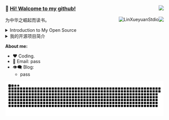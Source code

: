 ### 👋  [Hi! Walcome to my github!](https://github.com/Jin-linYang) <img align="right" src="https://profile-counter.glitch.me/Jin-linYang/count.svg" />
<img align="right" src="https://github-readme-stats.vercel.app/api?username=Jin-linYang&show_icons=true&icon_color=805AD5&text_color=718096&bg_color=ffffff&hide_title=true&count_private=true" />

<p><img align="right" src="https://github-readme-streak-stats.herokuapp.com/?user=Jin-linYang" alt="LinXueyuanStdio" /></p>


为中华之崛起而读书。

<details>
<summary>Introduction to My Open Source</summary>

1. AI Series
  - pass



</details>


<details>
<summary>我的开源项目简介</summary>
  
  | 人工智能系列                                                                                |                |
  | :------------------------------------------------------------------------------------------| :------------- |
  | pass                                                                                       | pass           |


  | 个人项目：pass                                                                                                | 持续维护 N 年 +                        |                                                                                         |                                   |
  | :-------------------------------------------------------------------------------------------------------------- | :------------------------------------- | :-------------------------------------------------------------------------------------- | :-------------------------------- |
  | pass                                                                                                            | pass                                   | pass                                                                                 | pass                              |

  
  
</details>

**About me:**

- ❤️ Coding.
- 💬 Email: pass
- 👁‍🗨 Blog:
  - pass

<!-- 
my paper and code
  
  | paper                                                        | code                                             | 会议/期刊 | 状态 | 任务 | 简介 |
  | :----------------------------------------------------------- | :----------------------------------------------- | :-----: | :-----: | :------ |:------ |
  | Unsupervised Contrastive Deraining via Dual Graph Convolutional Network | ([pass](https://github.com/Jin-linYang/UCD)) | pass | pass | pass | pass |
 

 -->
![Game[^1]](github-user-contribution.svg)

